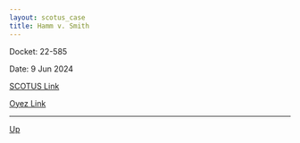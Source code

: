 ```yaml
---
layout: scotus_case
title: Hamm v. Smith
---
```


Docket: 22-585

Date: 9 Jun 2024

[SCOTUS Link](https://www.supremecourt.gov/opinions/23pdf/601us2r20_09m1.pdf)

[Oyez Link](https://www.oyez.org/cases/2024/22-585)

---

[Up](./README.md)